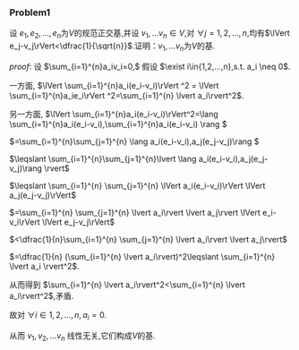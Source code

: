 ### Problem1
设 $e_1,e_2,...,e_n$为$V$的规范正交基,并设 $v_1,...v_n\in V$,对 $\forall j=1,2,...,n$,均有$\lVert e_j-v_j\rVert<\dfrac{1}{\sqrt{n}}$.证明：$v_1,...v_n$为$V$的基.

$proof:$  设 $\sum_{i=1}^{n}a_iv_i=0,$ 假设 $\exist i\in{1,2,...,n},s.t. a_i \neq 0$.

一方面, $\lVert \sum_{i=1}^{n}a_i(e_i-v_i)\rVert ^2 = \lVert \sum_{i=1}^{n}a_ie_i\rVert ^2=\sum_{i=1}^{n} \lvert a_i\rvert^2$.

另一方面, $\lVert \sum_{i=1}^{n}a_i(e_i-v_i)\rVert^2=\lang \sum_{i=1}^{n}a_i(e_i-v_i),\sum_{i=1}^{n}a_i(e_i-v_i) \rang $

$=\sum_{i=1}^{n}\sum_{j=1}^{n} \lang a_i(e_i-v_i),a_j(e_j-v_j)\rang $

$\leqslant \sum_{i=1}^{n}\sum_{j=1}^{n}\lvert \lang a_i(e_i-v_i),a_j(e_j-v_j)\rang \rvert$

$\leqslant \sum_{i=1}^{n} \sum_{j=1}^{n} \lVert a_i(e_i-v_i)\rVert \lVert a_j(e_j-v_j)\rVert$

$=\sum_{i=1}^{n} \sum_{j=1}^{n} \lvert a_i\rvert \lvert a_j\rvert \lVert e_i-v_i\rVert \lVert e_j-v_j\rVert$

$<\dfrac{1}{n}\sum_{i=1}^{n} \sum_{j=1}^{n} \lvert a_i\rvert \lvert a_j\rvert$

$=\dfrac{1}{n} (\sum_{i=1}^{n} \lvert a_i\rvert)^2\leqslant \sum_{i=1}^{n} \lvert a_i \rvert^2$.

从而得到 $\sum_{i=1}^{n} \lvert a_i\rvert^2<\sum_{i=1}^{n} \lvert a_i\rvert^2$,矛盾.

故对 $\forall i \in {1,2,...,n},a_i=0.$

从而 $v_1,v_2,...v_n$ 线性无关,它们构成$V$的基.